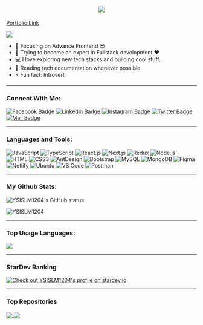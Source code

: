 <h1 align="center">
  <a href="https://git.io/typing-svg">
    <img src="https://readme-typing-svg.demolab.com/?lines=Hello,+There!+👋; Me, Md. Likhon+Mia....;Nice+to+meet+you!&center=true&size=30">
  </a>
</h1>

 <a href="https://portfolio-seven-woad-35.vercel.app/">Portfolio Link</a>

![](https://komarev.com/ghpvc/?username=YSISLM1204&color=brightgreen)

- 🔭 Focusing on Advance Frontend 😎
- 🌱 Trying to become an expert in Fullstack development ❤
- 💻 I love exploring new tech stacks and building cool stuff.
- 📰 Reading tech documentation whenever possible.
- ⚡ Fun fact: Introvert

---

### Connect With Me:

[![Facebook Badge](https://img.shields.io/badge/Facebook-1877F2?style=for-the-badge&logo=facebook&logoColor=white)](https://www.facebook.com/ysislm74/)
[![Linkedin Badge](https://img.shields.io/badge/LinkedIn-0077B5?style=for-the-badge&logo=linkedin&logoColor=white)](https://www.linkedin.com/in/FelineShield/) [![Instagram Badge](https://img.shields.io/badge/Instagram-E4405F?style=for-the-badge&logo=instagram&logoColor=white)](https://www.instagram.com/ysislm/)
[![Twitter Badge](https://img.shields.io/badge/Twitter-1DA1F2?style=for-the-badge&logo=twitter&logoColor=white)](https://twitter.com/FelineShield)
[![Mail Badge](https://img.shields.io/badge/Gmail-D14836?style=for-the-badge&logo=gmail&logoColor=white)](mailto:likhon15-3916@diu.edu.bd)

---

### Languages and Tools:

![JavaScript](https://img.shields.io/badge/JavaScript-F7DF1E?style=flat-square&logo=javascript&logoColor=black)
![TypeScript](https://img.shields.io/badge/TypeScript-007ACC?style=flat-square&logo=typescript&logoColor=white)
![React.js](https://img.shields.io/badge/React.js-0081CB?style=flat-square&logo=react&logoColor=61DAFB)
![Next.js](https://img.shields.io/badge/Next.js-f7f7f7?style=flastic&logo=Next.js&logoColor=000000)
![Redux](https://img.shields.io/badge/Redux-black?style=flastic&logo=Redux&logoColor=764ABC)
![Node.js](https://img.shields.io/badge/Node.js-43853D?style=flat-square&logo=node.js&logoColor=white)
![HTML](https://img.shields.io/badge/HTML5-E34F26?style=flat-square&logo=html5&logoColor=white)
![CSS3](https://img.shields.io/badge/CSS3-1572B6?style=flat-square&logo=css3&logoColor=white)
![AntDesign](https://img.shields.io/badge/AntDesign-f7f7f7?style=flastic&logo=AntDesign&logoColor=0170FE)
![Bootstrap](https://img.shields.io/badge/Bootstrap-563D7C?style=flat-square&logo=bootstrap&logoColor=white)
![MySQL](https://img.shields.io/badge/MySQL-005C84?style=flat-square&logo=mysql&logoColor=white)
![MongoDB](https://img.shields.io/badge/MongoDB-F7F7F7?style=flat-square&logo=mongodb&logoColor=49A248)
![Figma](https://img.shields.io/badge/Figma-f7f7f7?style=flastic&logo=Figma&logoColor=F24E1E)
![Netlify](https://img.shields.io/badge/Netlify-00C7B7?style=flat-square&logo=netlify&logoColor=white)
![Ubuntu](https://img.shields.io/badge/Ubuntu-E05924?style=flat-square&logo=ubuntu&logoColor=black)
![VS Code](https://img.shields.io/badge/VisualStudio-2C2B30?style=flastic&logo=VisualStudioCode&logoColor=007ACC)
![Postman](https://img.shields.io/badge/Postman-f7f7f7?style=flastic&logo=Postman&logoColor=FF6C37)

---

### My Github Stats:

<p>
  <img align="center" src="https://github-readme-stats.vercel.app/api?username=YSISLM1204&show_icons=true&include_all_commits=true&theme=nightowl&hide_border=true" alt="YSISLM1204's GitHub status" />
</p>
<p>
  <img align="center" src="https://github-readme-streak-stats.herokuapp.com/?user=YSISLM1204&theme=nightowl" alt="YSISLM1204" />
</p>

---

### Top Usage Languages:

<img align="center" src="https://github-readme-stats.vercel.app/api/top-langs/?username=YSISLM1204&layout=compact&theme=yeblu&hide_border=true&&langs_count=8" />

---

### StarDev Ranking

<a href="https://stardev.io/developers/YSISLM1204"><img alt="Check out YSISLM1204's profile on stardev.io" src="https://stardev.io/developers/YSISLM1204/badge/languages/locality.svg" /></a>

---

### Top Repositories

<a href="https://github.com/YSISLM1204/bruteforcecatlkn6dec">
  <img align="center" src="https://github-readme-stats.vercel.app/api/pin/?username=YSISLM1204&repo=bruteforcecatlkn6dec&theme=nightowl" />
</a>
<a href="https://github.com/YSISLM1204/PHP-CRUD-MySQL-with-Bootstrap">
  <img align="center" src="https://github-readme-stats.vercel.app/api/pin/?username=YSISLM1204&repo=PHP-CRUD-MySQL-with-Bootstrap&theme=nightowl" />
</a>
